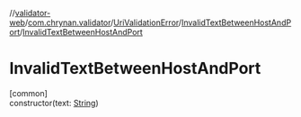 //[validator-web](../../../../index.md)/[com.chrynan.validator](../../index.md)/[UriValidationError](../index.md)/[InvalidTextBetweenHostAndPort](index.md)/[InvalidTextBetweenHostAndPort](-invalid-text-between-host-and-port.md)

# InvalidTextBetweenHostAndPort

[common]\
constructor(text: [String](https://kotlinlang.org/api/latest/jvm/stdlib/kotlin/-string/index.html))
